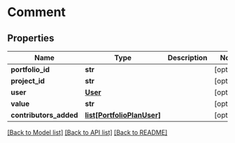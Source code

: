 # Comment

## Properties
Name | Type | Description | Notes
------------ | ------------- | ------------- | -------------
**portfolio_id** | **str** |  | [optional] 
**project_id** | **str** |  | [optional] 
**user** | [**User**](User.md) |  | [optional] 
**value** | **str** |  | [optional] 
**contributors_added** | [**list[PortfolioPlanUser]**](PortfolioPlanUser.md) |  | [optional] 

[[Back to Model list]](../README.md#documentation-for-models) [[Back to API list]](../README.md#documentation-for-api-endpoints) [[Back to README]](../README.md)


